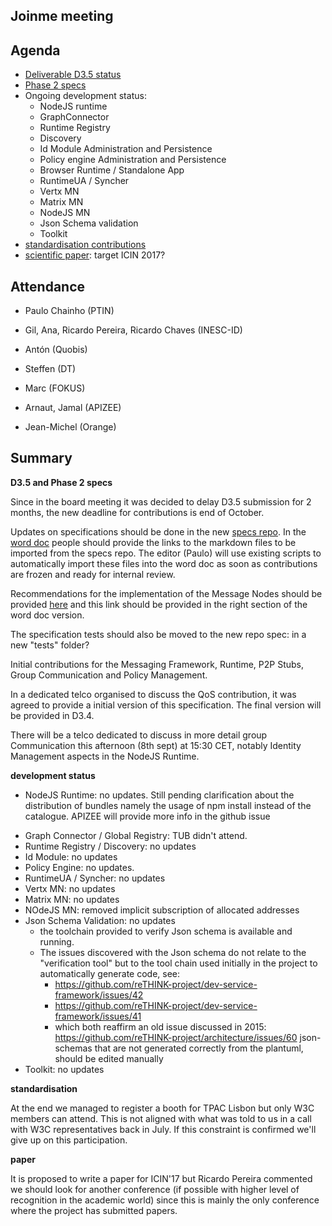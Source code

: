 ## Joinme meeting

Agenda
------

- [Deliverable D3.5 status](https://github.com/reTHINK-project/core-framework/labels/D3.5)
- [Phase 2 specs](https://github.com/reTHINK-project/dev-runtime-core/labels/phase2)
- Ongoing development status:
  - NodeJS runtime
  - GraphConnector
  - Runtime Registry
  - Discovery
  - Id Module Administration and Persistence
  - Policy engine Administration and Persistence
  - Browser Runtime / Standalone App
  - RuntimeUA / Syncher
  - Vertx MN
  - Matrix MN
  - NodeJS MN
  - Json Schema validation
  - Toolkit
-	[standardisation contributions](https://github.com/reTHINK-project/core-framework/issues/168)
-	[scientific paper](https://github.com/reTHINK-project/core-framework/issues/169): target ICIN 2017?

Attendance
----------

-	Paulo Chainho (PTIN)

- Gil, Ana, Ricardo Pereira, Ricardo Chaves (INESC-ID)

- Antón (Quobis)

- Steffen (DT)

- Marc (FOKUS)

- Arnaut, Jamal (APIZEE)

- Jean-Michel (Orange)

Summary
-------

**D3.5 and Phase 2 specs**

Since in the board meeting it was decided to delay D3.5 submission for 2 months, the new deadline for contributions is end of October.

Updates on specifications should be done in the new [specs repo](https://github.com/reTHINK-project/specs). In the [word doc](https://github.com/reTHINK-project/core-framework/blob/master/docs/deliverables/d3.5/D3.5-Hyperty-Runtime-and-Hyperty-Messaging-Node-Specification.docx) people should provide the links to the markdown files to be imported from the specs repo. The editor (Paulo) will use existing scripts to automatically import these files into the word doc as soon as contributions are frozen and ready for internal review.

Recommendations for the implementation of the Message Nodes should be provided [here](https://github.com/reTHINK-project/specs/blob/master/tutorials/msg-node-development-recommendations.md) and this link should be provided in the right section of the word doc version.

The specification tests should also be moved to the new repo spec: in a new "tests" folder?

Initial contributions for the Messaging Framework, Runtime, P2P Stubs, Group Communication and Policy Management.

In a dedicated telco organised to discuss the QoS contribution, it was agreed to provide a initial version of this specification. The final version will be provided in D3.4.

There will be a telco dedicated to discuss in more detail group Communication this afternoon (8th sept) at 15:30 CET, notably Identity Management aspects in the NodeJS Runtime.

**development status**

* NodeJS Runtime: no updates. Still pending clarification about the distribution of bundles namely the usage of npm install instead of the catalogue. APIZEE will provide more info in the github issue
- Graph Connector / Global Registry: TUB didn't attend.
- Runtime Registry / Discovery: no updates
- Id Module: no updates
- Policy Engine: no updates.
- RuntimeUA / Syncher: no updates
- Vertx MN: no updates
- Matrix MN: no updates
- NOdeJS MN: removed implicit subscription of allocated addresses
- Json Schema Validation: no updates
  - the toolchain provided to verify Json schema is available and running.
  - The issues discovered with the Json schema do not relate to the "verification tool" but to the tool chain used initially in the project to automatically generate code, see:
      - https://github.com/reTHINK-project/dev-service-framework/issues/42
      - https://github.com/reTHINK-project/dev-service-framework/issues/41
      - which both reaffirm an old issue discussed in 2015: https://github.com/reTHINK-project/architecture/issues/60
    json-schemas that are not generated correctly from the plantuml, should be edited manually
- Toolkit: no updates

**standardisation**

At the end we managed to register a booth for TPAC Lisbon but only W3C members can attend. This is not aligned with what was told to us in a call with W3C representatives back in July. If this constraint is confirmed we'll give up on this participation.

**paper**

It is proposed to write a paper for ICIN'17 but Ricardo Pereira commented we should look for another conference (if possible with higher level of recognition in the academic world) since this is mainly the only conference where the project has submitted papers.
